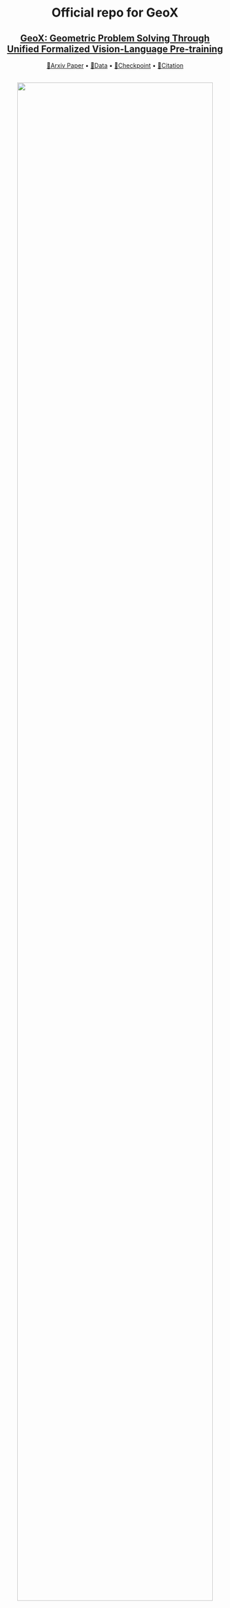 

<div align= "center">
    <h1> Official repo for GeoX</h1>

</div>

<div align="center">
    <h2> <a href="https://arxiv.org/abs/2412.11863">GeoX: Geometric Problem Solving Through Unified Formalized Vision-Language Pre-training</a></h2>

  <p align="center">
    <a href="https://arxiv.org/abs/2412.11863">📃Arxiv Paper</a> •
    <a href="https://huggingface.co/datasets/U4R/GeoX-data">🎒Data</a> •
    <a href="https://huggingface.co/U4R/GeoX">🤗Checkpoint</a> •
    <a href="#-citation">📖Citation
  </p>
  <br>
  <img width="95%" src=./assets/teaser.png>
</div>


## 🏃 Intro GeoX


**GeoX** is a multi-modal large model designed for automatic geometric problem solving, incorporating three progressive training stages to enhance diagram understanding and reasoning. In this paper, we validate that the **formal vision-language training** is a simple-yet-effective paradigm for complex mathematical diagram learning.


<details open="open">
    <summary><b>Abstract</b></summary>
    Despite their proficiency in general tasks, Multi-modal Large Language Models (MLLMs) struggle with automatic Geometry Problem Solving (GPS), which demands understanding diagrams, interpreting symbols, and performing complex reasoning. This limitation arises from their pre-training on natural images and texts, along with the lack of automated verification in the problem-solving process. Besides, current geometric specialists are limited by their task-specific designs, making them less effective for broader geometric problems. To this end, we present GeoX, a multi-modal large model focusing on geometric understanding and reasoning tasks. Given the significant differences between geometric diagram-symbol and natural image-text, we introduce unimodal pre-training to develop a diagram encoder and symbol decoder, enhancing the understanding of geometric images and corpora. Furthermore, we introduce geometry-language alignment, an effective pre-training paradigm that bridges the modality gap between unimodal geometric experts. We propose a Generator-And-Sampler Transformer (GS-Former) to generate discriminative queries and eliminate uninformative representations from unevenly distributed geometric signals. Finally, GeoX benefits from visual instruction tuning, empowering it to take geometric images and questions as input and generate verifiable solutions. Experiments show that GeoX outperforms both generalists and geometric specialists on publicly recognized benchmarks, such as GeoQA, UniGeo, Geometry3K, and PGPS9k. Our data and code will be released soon to accelerate future research on automatic GPS.

</details>



## 🚩 News

- [2024/12/30] Full version of the code and training scripts will be released soon.
- [2024/10/17] Upload paper and init project. Release the data for GeoX. See [here](https://huggingface.co/U4R/GeoX).


## ⚡ Set up

<details>
  <summary><b>Environment Setup</b></summary>

**Step 1. Build Dependencies.** Our code is tested with Python 3.10.14. To run the codes, you should first install the following packages:

```{bash}
conda create -n geox python=3.10
conda activate geox
pip install --upgrade pip
pip install -r requirements.txt
pip install flash-attn==2.5.9.post1 --no-build-isolation
```
</details>



<details>
  <summary><b>Data and Weights Preparation</b></summary>


**Step 1. Download and Prepare Data.**


1. Follow the instructions [here](https://huggingface.co/datasets/U4R/GeoX-data) and download full dataset for GeoX. 
2. To train the model, you are required to organize the files into the following folders:

```
./data/

  alignment/
    images/
    unified_formal_annotations.json

  geoqa/
    images/
    geoqa_train.json
    geoqa_test.json

  unigeo/
    images/
    unigeo_train.json
    unigeo_test.json

  geometry3k/
    images/
    geometry3k_train.json
    geometry3k_test.json

  pgps9k/
    images/
    pgps9k_train.json
    pgps9k_test.json
```



</details>



## 💻 Train your own model


<details>
  <summary><b> (Optional) Pretraining</b></summary>
    
```{bash}

# Pretrain Geo-VIT
BASE_DIR="/path/to/your/base/directory"  # Modify this path as necessary
OUTPUT_DIR="/path/to/your/output/directory"  # Modify this path as necessary

python ${BASE_DIR}/pretrain/pretrain_encoder.py \
    --job_dir ${OUTPUT_DIR}/checkpoint/mae \
    --nodes 1 \
    --ngpus 8 \
    --accum_iter 16 \
    --batch_size 256 \
    --use_volta32 \
    --model mae_vit_base_patch16 \
    --mask_ratio 0.75 \
    --epochs 800 \
    --warmup_epochs 40 \
    --blr 1.5e-4 \
    --weight_decay 0.05 \
    --data_path ${BASE_DIR}/data  # Ensure the data path is correctly parameterized
```


```{bash}

# Pretrain Geo-LLM
DATA_FILE="/path/to/your/training/data"  # Modify this path as necessary
OUTPUT_DIR="/path/to/your/output/directory"  # Modify this path as necessary
MODEL_DIR="/path/to/LLEMMA/directory"  # Modify this path as necessary
LOG_FILE="${OUTPUT_DIR}/train.log"

if [ ! -d "${OUTPUT_DIR}" ]; then  
    mkdir -p "${OUTPUT_DIR}"
fi

GPU_DEVICES=""

deepspeed --include=localhost:${GPU_DEVICES} \
    main/train_llm.py \
    --config_name "${MODEL_DIR}/config.json" \
    --tokenizer_name "${MODEL_DIR}" \
    --model_name_or_path "${MODEL_DIR}" \
    --train_files "${DATA_FILE}" \
    --per_device_train_batch_size 64 \
    --per_device_eval_batch_size 32 \
    --do_train \
    --output_dir "${OUTPUT_DIR}" \
    --evaluation_strategy steps \
    --use_fast_tokenizer false \
    --max_eval_samples 0 \
    --learning_rate 1e-6 \
    --gradient_accumulation_steps 4 \
    --num_train_epochs 10 \
    --warmup_ratio 0.1 \
    --logging_dir "${OUTPUT_DIR}/logs" \
    --logging_strategy steps \
    --logging_steps 50 \
    --save_strategy steps \
    --preprocessing_num_workers 10 \
    --save_steps 20000000 \
    --eval_steps 500000000 \
    --save_total_limit 2000 \
    --seed 42 \
    --disable_tqdm false \
    --ddp_find_unused_parameters false \
    --block_size 1024 \
    --overwrite_output_dir \
    --report_to tensorboard \
    --run_name llm_pretrain \
    --bf16 \
    --bf16_full_eval \
    --gradient_checkpointing \
    --deepspeed configs/models/zero3.json \
    --ignore_data_skip true \
    --ddp_timeout 18000000 \
    | tee -a "${LOG_FILE}"
```
</details>

<details>
  <summary><b> Finetune on Geometry Data</b></summary>
    
```{bash}
MODEL_DIR="/path/to/your/model/directory"  # Modify this path as necessary
Text_FILE="/path/to/your/training/data"  # Modify this path as necessary
IMAGE_FOLDER="/path/to/your/image/folder"  # Modify this path as necessary
OUTPUT_DIR="/path/to/your/output/directory"  # Modify this path as necessary
LOG_FILE="${OUTPUT_DIR}/train.log"
GPU_DEVICES=""

if [ ! -d "${OUTPUT_DIR}" ]; then  
    mkdir -p "${OUTPUT_DIR}"
fi
export MASTER_PORT=20728

deepspeed --include=localhost:${GPU_DEVICES} --master_port=$MASTER_PORT main/train_geox.py \
    --deepspeed ./configs/models/zero2.json \
    --model_name_or_path "${MODEL_DIR}" \
    --version geo_v1 \
    --data_path "${Text_FILE}" \
    --image_folder "${IMAGE_FOLDER}" \
    --vision_tower "${MODEL_DIR}/geo-vit.pth" \
    --gsformer_path "${MODEL_DIR}/gsformer.pth" \
    --mm_use_im_start_end False \
    --mm_use_im_patch_token False \
    --bf16 True \
    --output_dir "${OUTPUT_DIR}" \
    --num_train_epochs 100 \
    --per_device_train_batch_size 16 \
    --per_device_eval_batch_size 4 \
    --gradient_accumulation_steps 4 \
    --evaluation_strategy "no" \
    --save_strategy "steps" \
    --save_steps 1000 \
    --save_total_limit 100 \
    --learning_rate 3e-5 \
    --weight_decay 0. \
    --warmup_ratio 0.05 \
    --lr_scheduler_type "cosine" \
    --logging_steps 1 \
    --tf32 True \
    --model_max_length 2048 \
    --gradient_checkpointing True \
    --dataloader_num_workers 0 \
    --lazy_preprocess True \
    | tee -a "${LOG_FILE}"

```
</details>




## 📖 Citation

If you find our work helps, please consider starring ⭐ us and citing:

```{bibtex}
@misc{xia2024geoxgeometricproblemsolving,
      title={GeoX: Geometric Problem Solving Through Unified Formalized Vision-Language Pre-training}, 
      author={Renqiu Xia and Mingsheng Li and Hancheng Ye and Wenjie Wu and Hongbin Zhou and Jiakang Yuan and Tianshuo Peng and Xinyu Cai and Xiangchao Yan and Bin Wang and Conghui He and Botian Shi and Tao Chen and Junchi Yan and Bo Zhang},
      year={2024},
      eprint={2412.11863},
      archivePrefix={arXiv},
      primaryClass={cs.CV},
      url={https://arxiv.org/abs/2412.11863}, 
}
```


## Acknowledgments

Thanks to [LLaVA](https://github.com/haotian-liu/LLaVA), [LAVIS](https://github.com/salesforce/LAVIS), [MAE](https://github.com/facebookresearch/mae), and [trasnformers](https://github.com/huggingface/transformers). We borrow some of their codes and checkpoints.



## License

This code is distributed under an [Apache-2.0 license](LICENSE). If there are any problems regarding our project, please open an issue.
